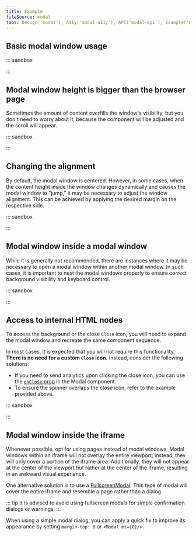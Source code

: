 ```yaml
---
title: Example
fileSource: modal
tabs: Design('modal'), A11y('modal-a11y'), API('modal-api'), Example('modal-code'), Changelog('modal-changelog')
---
```


## Basic modal window usage

::: sandbox

<script lang="tsx">
import React from 'react';
import Button from '@semcore/ui/button';
import Modal from '@semcore/ui/modal';
import { Text } from '@semcore/ui/typography';

const Demo = () => {
  const [visible, setVisible] = React.useState(false);
  const handleOpen = React.useCallback(() => setVisible(true), []);
  const handleClose = React.useCallback(() => setVisible(false), []);

  return (
    <React.Fragment>
      <Button use='primary' onClick={handleOpen}>
        Open modal
      </Button>
      <Modal visible={visible} onClose={handleClose}>
        <Modal.Title>Do you want to save your changes?</Modal.Title>
        <Text size={200} mb={4} tag='p'>
          Your changes will be lost if you don't save them.
        </Text>
        <Button use='primary' theme='success' size='l' onClick={handleClose}>
          Save changes
        </Button>
        <Button size='l' ml={2} onClick={handleClose}>
          Don't save
        </Button>
      </Modal>
    </React.Fragment>
  );
};

</script>

:::

## Modal window height is bigger than the browser page

Sometimes the amount of content overfills the window's visibility, but you don't need to worry about it, because the component will be adjusted and the scroll will appear.

::: sandbox

<script lang="tsx">
import React from 'react';
import Button from '@semcore/ui/button';
import Modal from '@semcore/ui/modal';
import { Flex } from '@semcore/ui/flex-box';

const loremSting =
  'Lorem ipsum dolor sit amet, consectetur adipisicing elit. Ducimus\n' +
  '          facere iste praesentium quae quia repudiandae tempore! Assumenda\n' +
  '          consequatur cum ducimus, fuga incidunt necessitatibus nulla odit\n' +
  '          placeat praesentium quidem rerum vero? Lorem ipsum dolor sit amet,\n' +
  '          consectetur adipisicing elit. Ducimus facere iste praesentium quae\n' +
  '          quia repudiandae tempore';

class Demo extends React.PureComponent {
  state = { visible: false };
  onVisibleChange = (visible) => this.setState({ visible });
  openModal = () => this.onVisibleChange(true);
  closeModal = () => this.onVisibleChange(false);

  render() {
    const { visible } = this.state;
    return (
      <React.Fragment>
        <Button use='primary' onClick={this.openModal}>
          Open modal
        </Button>
        <Modal visible={visible} onClose={this.closeModal} w={500}>
          <div style={{ fontSize: '16px' }}>
            {Array(6)
              .fill(0)
              .map(() => loremSting)}

            <Flex justifyContent='center' mt={8}>
              <Button use='primary' theme='success' size='l' onClick={this.closeModal}>
                Got it!
              </Button>
            </Flex>
          </div>
        </Modal>
      </React.Fragment>
    );
  }
}


</script>

:::

## Changing the alignment

By default, the modal window is centered. However, in some cases, when the content height inside the window changes dynamically and causes the modal window to "jump," it may be necessary to adjust the window alignment. This can be achieved by applying the desired margin on the respective side.

::: sandbox

<script lang="tsx">
import React, { useEffect, useState } from 'react';
import Button from '@semcore/ui/button';
import Modal from '@semcore/ui/modal';

const DEFAULT_TEXT =
  'Lorem ipsum dolor sit amet, consectetur adipisicing elit. A ab atque commodi corporis culpa, eius error impedit itaque minus nemo nostrum numquam odio omnis sapiente soluta temporibus vel voluptatibus? Exercitationem?';

const Demo = () => {
  const [visible, setVisible] = useState(false);
  const [text, setText] = useState(DEFAULT_TEXT);
  useEffect(() => {
    const timer = setInterval(() => {
      if (text.length > 5000) {
        setText(DEFAULT_TEXT);
      } else {
        setText(text + text);
      }
    }, 1000);
    return () => {
      clearInterval(timer);
    };
  }, [text]);
  return (
    <React.Fragment>
      <Button use='primary' onClick={() => setVisible(true)}>
        Open modal
      </Button>
      <Modal mt={0} w={500} visible={visible} onClose={() => setVisible(false)}>
        {text}
      </Modal>
    </React.Fragment>
  );
};


</script>

:::

## Modal window inside a modal window

While it is generally not recommended, there are instances where it may be necessary to open a modal window within another modal window. In such cases, it is important to nest the modal windows properly to ensure correct background visibility and keyboard control.

::: sandbox

<script lang="tsx">
import React, { useState } from 'react';
import Button from '@semcore/ui/button';
import Modal from '@semcore/ui/modal';
import { Text } from '@semcore/ui/typography';

const Demo = () => {
  const [visible, setVisible] = useState(false);
  const [secondVisible, setSecondVisible] = useState(false);

  const handleOpen = () => setVisible(true);
  const handleClose = () => setVisible(false);

  const handleSecondOpen = () => setSecondVisible(true);
  const handleSecondClose = () => setSecondVisible(false);

  return (
    <>
      <Button use='primary' onClick={handleOpen}>
        Open modal
      </Button>
      <Modal visible={visible} onClose={handleClose}>
        <Text size={200} mb={3} tag='p'>
          Open one more window
        </Text>
        <Button use='primary' onClick={handleSecondOpen}>
          Open modal
        </Button>
      </Modal>
      <Modal visible={secondVisible} onClose={handleSecondClose}>
        <Text size={200} mb={3} tag='p'>
          Your changes will be lost if you don't save them.
        </Text>
        <Button use='primary' theme='success' onClick={handleSecondClose}>
          Save changes
        </Button>
        <Button ml={2} onClick={handleSecondClose}>
          Cancel
        </Button>
      </Modal>
    </>
  );
};


</script>

:::

## Access to internal HTML nodes

To access the background or the close `Close` icon, you will need to expand the modal window and recreate the same component sequence.

In most cases, it is expected that you will not require this functionality. **There is no need for a custom `Close` icon.** Instead, consider the following solutions:

- If you need to send analytics upon clicking the close icon, you can use the [`onClose` prop](/components/modal/modal-api/#IModalProps.onClose) in the Modal component.
- To ensure the spinner overlaps the close icon, refer to the example provided above.

::: sandbox

<script lang="tsx">
import React from 'react';
import Modal from '@semcore/ui/modal';
import Button from '@semcore/ui/button';

const overlayStyles = { background: 'rgba(255, 147, 253, .75)' };
const closeStyles = {
  fontSize: '20px',
};

const Demo = class Demo extends React.Component {
  state = {
    visible: false,
  };

  handleClose = () => this.setState({ visible: false });

  handleOpen = () => this.setState({ visible: true });

  render() {
    const { visible } = this.state;
    return (
      <React.Fragment>
        <Button onClick={this.handleOpen}>Open modal</Button>
        <Modal visible={visible} closable={false} onClose={this.handleClose}>
          <Modal.Overlay style={overlayStyles}>
            <Modal.Window wMax='400px' px={5} py={2.5}>
              <Modal.Close style={closeStyles}>x</Modal.Close>
              <h1>Lorem Title</h1>
              <p>
                Lorem ipsum dolor sit amet, consectetur adipisicing elit. Animi, autem blanditiis
                consectetur distinctio dolorem ducimus earum facere fuga laudantium magni odit
                officia porro provident quas quia sed sint voluptatum. Nesciunt!
              </p>
              <Button use='primary' theme='danger' onClick={this.handleClose}>
                Close me!
              </Button>
            </Modal.Window>
          </Modal.Overlay>
        </Modal>
      </React.Fragment>
    );
  }
}
</script>

:::

## Modal window inside the iframe

Whenever possible, opt for using pages instead of modal windows. Modal windows within an iframe will not overlay the entire viewport; instead, they will only cover a portion of the iframe area. Additionally, they will not appear at the center of the viewport but rather at the center of the iframe, resulting in an awkward visual experience.

One alternative solution is to use a [FullscreenModal](/components/fullscreen-modal). This type of modal will cover the entire iframe and resemble a page rather than a dialog.

::: tip
It is advised to avoid using fullscreen modals for simple confirmation dialogs or warnings.
:::

When using a simple modal dialog, you can apply a quick fix to improve its appearance by setting `margin-top: 0` or `<Modal mt={0}/>`.
